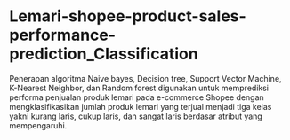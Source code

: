 # Lemari-shopee-product-sales-performance-prediction_Classification
Penerapan algoritma Naive bayes, Decision tree, Support Vector Machine, K-Nearest Neighbor, dan Random forest digunakan untuk memprediksi performa penjualan produk lemari pada e-commerce Shopee dengan mengklasifikasikan jumlah produk lemari yang terjual menjadi tiga kelas yakni kurang laris, cukup laris, dan sangat laris berdasar atribut yang mempengaruhi.
